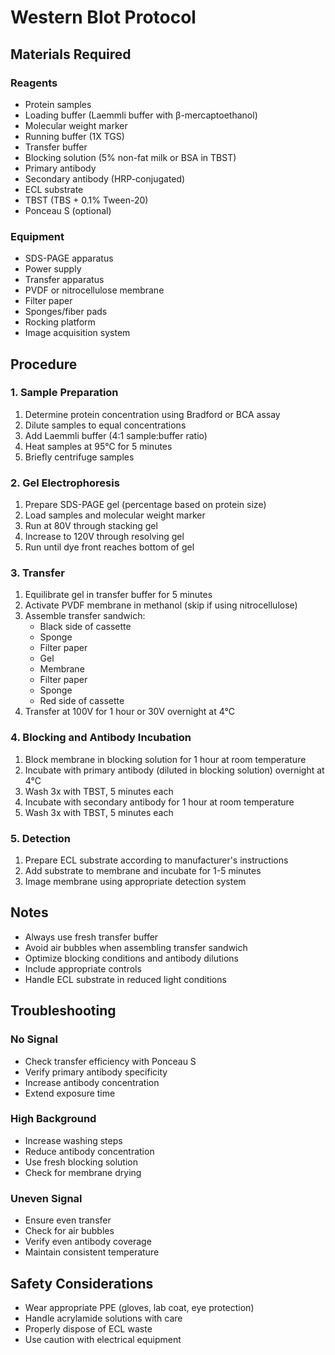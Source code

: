 # Western Blot Protocol

## Materials Required

### Reagents
- Protein samples
- Loading buffer (Laemmli buffer with β-mercaptoethanol)
- Molecular weight marker
- Running buffer (1X TGS)
- Transfer buffer
- Blocking solution (5% non-fat milk or BSA in TBST)
- Primary antibody
- Secondary antibody (HRP-conjugated)
- ECL substrate
- TBST (TBS + 0.1% Tween-20)
- Ponceau S (optional)

### Equipment
- SDS-PAGE apparatus
- Power supply
- Transfer apparatus
- PVDF or nitrocellulose membrane
- Filter paper
- Sponges/fiber pads
- Rocking platform
- Image acquisition system

## Procedure

### 1. Sample Preparation
1. Determine protein concentration using Bradford or BCA assay
2. Dilute samples to equal concentrations
3. Add Laemmli buffer (4:1 sample:buffer ratio)
4. Heat samples at 95°C for 5 minutes
5. Briefly centrifuge samples

### 2. Gel Electrophoresis
1. Prepare SDS-PAGE gel (percentage based on protein size)
2. Load samples and molecular weight marker
3. Run at 80V through stacking gel
4. Increase to 120V through resolving gel
5. Run until dye front reaches bottom of gel

### 3. Transfer
1. Equilibrate gel in transfer buffer for 5 minutes
2. Activate PVDF membrane in methanol (skip if using nitrocellulose)
3. Assemble transfer sandwich:
   - Black side of cassette
   - Sponge
   - Filter paper
   - Gel
   - Membrane
   - Filter paper
   - Sponge
   - Red side of cassette
4. Transfer at 100V for 1 hour or 30V overnight at 4°C

### 4. Blocking and Antibody Incubation
1. Block membrane in blocking solution for 1 hour at room temperature
2. Incubate with primary antibody (diluted in blocking solution) overnight at 4°C
3. Wash 3x with TBST, 5 minutes each
4. Incubate with secondary antibody for 1 hour at room temperature
5. Wash 3x with TBST, 5 minutes each

### 5. Detection
1. Prepare ECL substrate according to manufacturer's instructions
2. Add substrate to membrane and incubate for 1-5 minutes
3. Image membrane using appropriate detection system

## Notes

- Always use fresh transfer buffer
- Avoid air bubbles when assembling transfer sandwich
- Optimize blocking conditions and antibody dilutions
- Include appropriate controls
- Handle ECL substrate in reduced light conditions

## Troubleshooting

### No Signal
- Check transfer efficiency with Ponceau S
- Verify primary antibody specificity
- Increase antibody concentration
- Extend exposure time

### High Background
- Increase washing steps
- Reduce antibody concentration
- Use fresh blocking solution
- Check for membrane drying

### Uneven Signal
- Ensure even transfer
- Check for air bubbles
- Verify even antibody coverage
- Maintain consistent temperature

## Safety Considerations
- Wear appropriate PPE (gloves, lab coat, eye protection)
- Handle acrylamide solutions with care
- Properly dispose of ECL waste
- Use caution with electrical equipment
